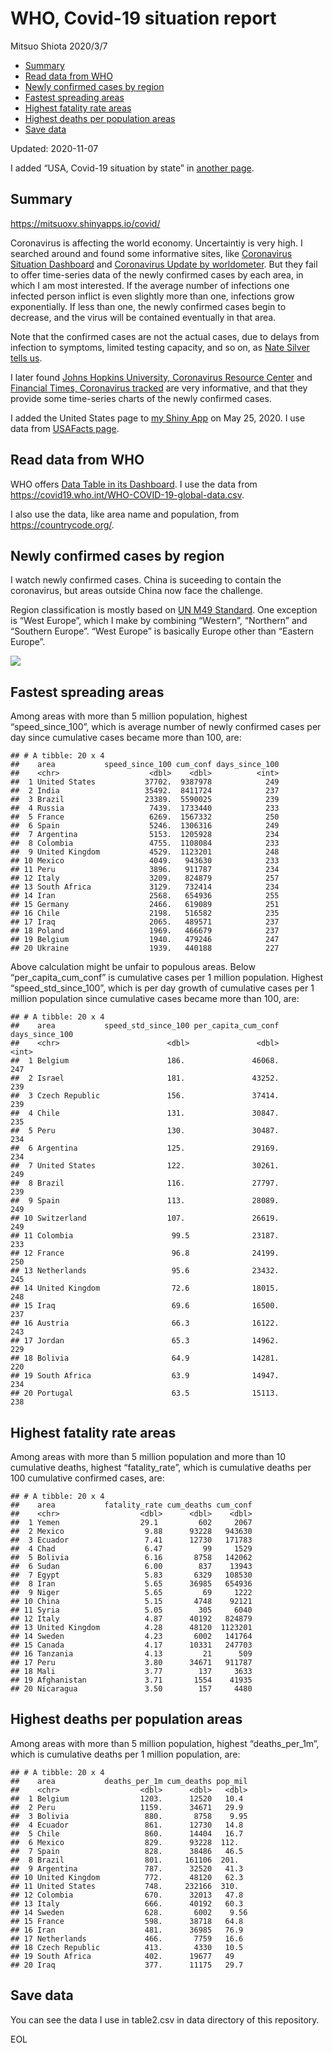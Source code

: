 WHO, Covid-19 situation report
================
Mitsuo Shiota
2020/3/7

  - [Summary](#summary)
  - [Read data from WHO](#read-data-from-who)
  - [Newly confirmed cases by region](#newly-confirmed-cases-by-region)
  - [Fastest spreading areas](#fastest-spreading-areas)
  - [Highest fatality rate areas](#highest-fatality-rate-areas)
  - [Highest deaths per population
    areas](#highest-deaths-per-population-areas)
  - [Save data](#save-data)

Updated: 2020-11-07

I added “USA, Covid-19 situation by state” in [another page](USA.md).

## Summary

<https://mitsuoxv.shinyapps.io/covid/>

Coronavirus is affecting the world economy. Uncertaintiy is very high. I
searched around and found some informative sites, like [Coronavirus
Situation
Dashboard](https://who.maps.arcgis.com/apps/opsdashboard/index.html#/c88e37cfc43b4ed3baf977d77e4a0667)
and [Coronavirus Update by
worldometer](https://www.worldometers.info/coronavirus/). But they fail
to offer time-series data of the newly confirmed cases by each area, in
which I am most interested. If the average number of infections one
infected person inflict is even slightly more than one, infections grow
exponentially. If less than one, the newly confirmed cases begin to
decrease, and the virus will be contained eventually in that area.

Note that the confirmed cases are not the actual cases, due to delays
from infection to symptoms, limited testing capacity, and so on, as
[Nate Silver tells
us](https://fivethirtyeight.com/features/coronavirus-case-counts-are-meaningless/).

I later found [Johns Hopkins University, Coronavirus Resource
Center](https://coronavirus.jhu.edu/) and [Financial Times, Coronavirus
tracked](https://www.ft.com/content/a26fbf7e-48f8-11ea-aeb3-955839e06441)
are very informative, and that they provide some time-series charts of
the newly confirmed cases.

I added the United States page to [my Shiny
App](https://mitsuoxv.shinyapps.io/covid/) on May 25, 2020. I use data
from [USAFacts
page](https://usafacts.org/visualizations/coronavirus-covid-19-spread-map/).

## Read data from WHO

WHO offers [Data Table in its Dashboard](https://covid19.who.int/table).
I use the data from
<https://covid19.who.int/WHO-COVID-19-global-data.csv>.

I also use the data, like area name and population, from
<https://countrycode.org/>.

## Newly confirmed cases by region

I watch newly confirmed cases. China is suceeding to contain the
coronavirus, but areas outside China now face the challenge.

Region classification is mostly based on [UN M49
Standard](https://unstats.un.org/unsd/methodology/m49/). One exception
is “West Europe”, which I make by combining “Western”, “Northern” and
“Southern Europe”. “West Europe” is basically Europe other than
“Eastern Europe”.

![](README_files/figure-gfm/chart-1.png)<!-- -->

## Fastest spreading areas

Among areas with more than 5 million population, highest
“speed\_since\_100”, which is average number of newly confirmed cases
per day since cumulative cases became more than 100, are:

    ## # A tibble: 20 x 4
    ##    area           speed_since_100 cum_conf days_since_100
    ##    <chr>                    <dbl>    <dbl>          <int>
    ##  1 United States           37702.  9387978            249
    ##  2 India                   35492.  8411724            237
    ##  3 Brazil                  23389.  5590025            239
    ##  4 Russia                   7439.  1733440            233
    ##  5 France                   6269.  1567332            250
    ##  6 Spain                    5246.  1306316            249
    ##  7 Argentina                5153.  1205928            234
    ##  8 Colombia                 4755.  1108084            233
    ##  9 United Kingdom           4529.  1123201            248
    ## 10 Mexico                   4049.   943630            233
    ## 11 Peru                     3896.   911787            234
    ## 12 Italy                    3209.   824879            257
    ## 13 South Africa             3129.   732414            234
    ## 14 Iran                     2568.   654936            255
    ## 15 Germany                  2466.   619089            251
    ## 16 Chile                    2198.   516582            235
    ## 17 Iraq                     2065.   489571            237
    ## 18 Poland                   1969.   466679            237
    ## 19 Belgium                  1940.   479246            247
    ## 20 Ukraine                  1939.   440188            227

Above calculation might be unfair to populous areas. Below
“per\_capita\_cum\_conf” is cumulative cases per 1 million population.
Highest “speed\_std\_since\_100”, which is per day growth of cumulative
cases per 1 million population since cumulative cases became more than
100, are:

    ## # A tibble: 20 x 4
    ##    area           speed_std_since_100 per_capita_cum_conf days_since_100
    ##    <chr>                        <dbl>               <dbl>          <int>
    ##  1 Belgium                      186.               46068.            247
    ##  2 Israel                       181.               43252.            239
    ##  3 Czech Republic               156.               37414.            239
    ##  4 Chile                        131.               30847.            235
    ##  5 Peru                         130.               30487.            234
    ##  6 Argentina                    125.               29169.            234
    ##  7 United States                122.               30261.            249
    ##  8 Brazil                       116.               27797.            239
    ##  9 Spain                        113.               28089.            249
    ## 10 Switzerland                  107.               26619.            249
    ## 11 Colombia                      99.5              23187.            233
    ## 12 France                        96.8              24199.            250
    ## 13 Netherlands                   95.6              23432.            245
    ## 14 United Kingdom                72.6              18015.            248
    ## 15 Iraq                          69.6              16500.            237
    ## 16 Austria                       66.3              16122.            243
    ## 17 Jordan                        65.3              14962.            229
    ## 18 Bolivia                       64.9              14281.            220
    ## 19 South Africa                  63.9              14947.            234
    ## 20 Portugal                      63.5              15113.            238

## Highest fatality rate areas

Among areas with more than 5 million population and more than 10
cumulative deaths, highest “fatality\_rate”, which is cumulative deaths
per 100 cumulative confirmed cases, are:

    ## # A tibble: 20 x 4
    ##    area           fatality_rate cum_deaths cum_conf
    ##    <chr>                  <dbl>      <dbl>    <dbl>
    ##  1 Yemen                  29.1         602     2067
    ##  2 Mexico                  9.88      93228   943630
    ##  3 Ecuador                 7.41      12730   171783
    ##  4 Chad                    6.47         99     1529
    ##  5 Bolivia                 6.16       8758   142062
    ##  6 Sudan                   6.00        837    13943
    ##  7 Egypt                   5.83       6329   108530
    ##  8 Iran                    5.65      36985   654936
    ##  9 Niger                   5.65         69     1222
    ## 10 China                   5.15       4748    92121
    ## 11 Syria                   5.05        305     6040
    ## 12 Italy                   4.87      40192   824879
    ## 13 United Kingdom          4.28      48120  1123201
    ## 14 Sweden                  4.23       6002   141764
    ## 15 Canada                  4.17      10331   247703
    ## 16 Tanzania                4.13         21      509
    ## 17 Peru                    3.80      34671   911787
    ## 18 Mali                    3.77        137     3633
    ## 19 Afghanistan             3.71       1554    41935
    ## 20 Nicaragua               3.50        157     4480

## Highest deaths per population areas

Among areas with more than 5 million population, highest
“deaths\_per\_1m”, which is cumulative deaths per 1 million
population, are:

    ## # A tibble: 20 x 4
    ##    area           deaths_per_1m cum_deaths pop_mil
    ##    <chr>                  <dbl>      <dbl>   <dbl>
    ##  1 Belgium                1203.      12520   10.4 
    ##  2 Peru                   1159.      34671   29.9 
    ##  3 Bolivia                 880.       8758    9.95
    ##  4 Ecuador                 861.      12730   14.8 
    ##  5 Chile                   860.      14404   16.7 
    ##  6 Mexico                  829.      93228  112.  
    ##  7 Spain                   828.      38486   46.5 
    ##  8 Brazil                  801.     161106  201.  
    ##  9 Argentina               787.      32520   41.3 
    ## 10 United Kingdom          772.      48120   62.3 
    ## 11 United States           748.     232166  310.  
    ## 12 Colombia                670.      32013   47.8 
    ## 13 Italy                   666.      40192   60.3 
    ## 14 Sweden                  628.       6002    9.56
    ## 15 France                  598.      38718   64.8 
    ## 16 Iran                    481.      36985   76.9 
    ## 17 Netherlands             466.       7759   16.6 
    ## 18 Czech Republic          413.       4330   10.5 
    ## 19 South Africa            402.      19677   49   
    ## 20 Iraq                    377.      11175   29.7

## Save data

You can see the data I use in table2.csv in data directory of this
repository.

EOL
